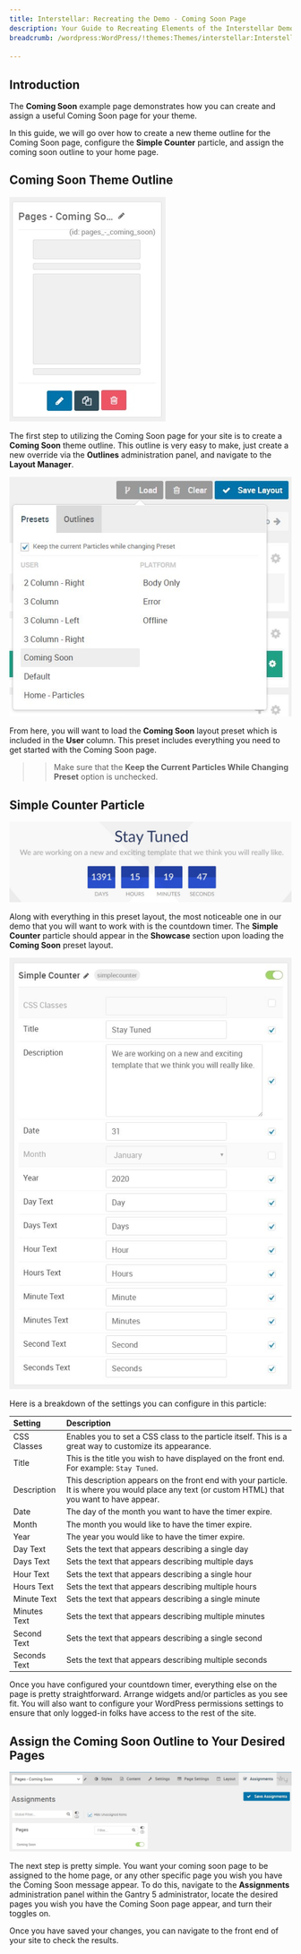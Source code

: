 ```yaml
---
title: Interstellar: Recreating the Demo - Coming Soon Page
description: Your Guide to Recreating Elements of the Interstellar Demo for WordPress
breadcrumb: /wordpress:WordPress/!themes:Themes/interstellar:Interstellar

---
```


## Introduction

The **Coming Soon** example page demonstrates how you can create and assign a useful Coming Soon page for your theme. 

In this guide, we will go over how to create a new theme outline for the Coming Soon page, configure the **Simple Counter** particle, and assign the coming soon outline to your home page.

## Coming Soon Theme Outline

![Coming Soon](assets/comingsoon_1.jpeg)

The first step to utilizing the Coming Soon page for your site is to create a **Coming Soon** theme outline. This outline is very easy to make, just create a new override via the **Outlines** administration panel, and navigate to the **Layout Manager**. 

![Coming Soon](assets/comingsoon_2.jpeg)

From here, you will want to load the **Coming Soon** layout preset which is included in the **User** column. This preset includes everything you need to get started with the Coming Soon page.

>> Make sure that the **Keep the Current Particles While Changing Preset** option is unchecked.

## Simple Counter Particle

![Simple Counter](assets/comingsoon_4.jpeg)

Along with everything in this preset layout, the most noticeable one in our demo that you will want to work with is the countdown timer. The **Simple Counter** particle should appear in the **Showcase** section upon loading the **Coming Soon** preset layout. 

![Simple Counter](assets/comingsoon_3.jpeg)

Here is a breakdown of the settings you can configure in this particle:

| Setting      | Description                                                                                                                                       |
| :-----       | :-----                                                                                                                                            |
| CSS Classes  | Enables you to set a CSS class to the particle itself. This is a great way to customize its appearance.                                           |
| Title        | This is the title you wish to have displayed on the front end. For example: `Stay Tuned`.                                                         |
| Description  | This description appears on the front end with your particle. It is where you would place any text (or custom HTML) that you want to have appear. |
| Date         | The day of the month you want to have the timer expire.                                                                                           |
| Month        | The month you would like to have the timer expire.                                                                                                |
| Year         | The year you would like to have the timer expire.                                                                                                 |
| Day Text     | Sets the text that appears describing a single day                                                                                                |
| Days Text    | Sets the text that appears describing multiple days                                                                                               |
| Hour Text    | Sets the text that appears describing a single hour                                                                                               |
| Hours Text   | Sets the text that appears describing multiple hours                                                                                              |
| Minute Text  | Sets the text that appears describing a single minute                                                                                             |
| Minutes Text | Sets the text that appears describing multiple minutes                                                                                            |
| Second Text  | Sets the text that appears describing a single second                                                                                             |
| Seconds Text | Sets the text that appears describing multiple seconds                                                                                            |

Once you have configured your countdown timer, everything else on the page is pretty straightforward. Arrange widgets and/or particles as you see fit. You will also want to configure your WordPress permissions settings to ensure that only logged-in folks have access to the rest of the site.

## Assign the Coming Soon Outline to Your Desired Pages

![Simple Counter](assets/comingsoon_5.jpeg)

The next step is pretty simple. You want your coming soon page to be assigned to the home page, or any other specific page you wish you have the Coming Soon message appear. To do this, navigate to the **Assignments** administration panel within the Gantry 5 administrator, locate the desired pages you wish you have the Coming Soon page appear, and turn their toggles on.

Once you have saved your changes, you can navigate to the front end of your site to check the results.